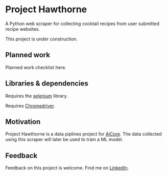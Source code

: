 # Project Hawthorne

A Python web scraper for collecting cocktail recipes from user submitted recipe websites.

This project is under construction.

## Planned work
Planned work checklist here.

## Libraries & dependencies

Requires the [selenium](https://selenium-python.readthedocs.io/) library.

Requires [Chromedriver](https://chromedriver.chromium.org/).

## Motivation

Project Hawthorne is a data piplines project for [AiCore](https://www.theaicore.com/). The data collected using this scraper will later be used to train a ML model.


## Feedback

Feedback on this project is welcome. Find me on [LinkedIn](https://www.linkedin.com/in/gemma-l-draper/).
